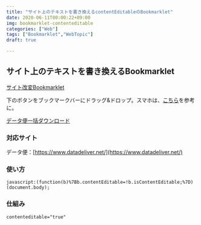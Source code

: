 ```yaml
---
title: "サイト上のテキストを書き換えるcontentEditableのBookmarklet"
date: 2020-06-11T00:00:22+09:00
img: bookmarklet-contenteditable
categories: ["Web"]
tags: ["Bookmarklet","WebTopic"]
draft: true

---
```




## サイト上のテキストを書き換えるBookmarklet



<a href="javascript:(function(b)%7Bb.contentEditable=!b.isContentEditable;%7D)(document.body);" class=download>サイト改変Bookmarklet</a>

下のボタンをブックマークバーにドラッグ&ドロップ。スマホは、[こちら](https://wayohoo.com/ios/tips/how-to-install-bookmarklet-in-safari-for-ios.html)を参考に。

<a href="javascript:(function()%7Blet%20el%20%3D%20document.querySelectorAll(%22.tbl_wd_full%20td%3Afirst-of-type%20a%22)%3Bfor(let%20i%3D0%3B%20i%3Cel.length%3B%20i%2B%2B)%7Bwindow.open(el%5Bi%5D.href)%3B%7D%7D)()" class=download>データ便一括ダウンロード</a>

### 対応サイト

データ便：[https://www.datadeliver.net/](https://www.datadeliver.net/)

### 使い方

```
javascript:(function(b)%7Bb.contentEditable=!b.isContentEditable;%7D)(document.body);
```

### 仕組み

```
contenteditable="true"
```



